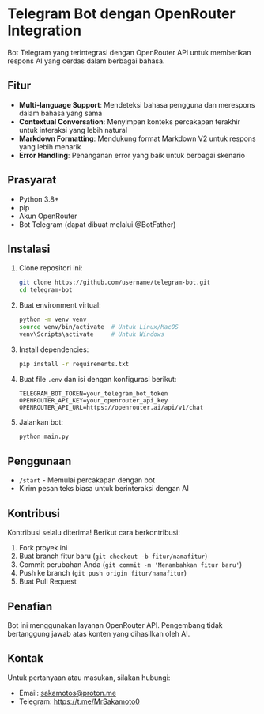 # Telegram Bot dengan OpenRouter Integration
Bot Telegram yang terintegrasi dengan OpenRouter API untuk memberikan respons AI yang cerdas dalam berbagai bahasa.
## Fitur
- **Multi-language Support**: Mendeteksi bahasa pengguna dan merespons dalam bahasa yang sama
- **Contextual Conversation**: Menyimpan konteks percakapan terakhir untuk interaksi yang lebih natural
- **Markdown Formatting**: Mendukung format Markdown V2 untuk respons yang lebih menarik
- **Error Handling**: Penanganan error yang baik untuk berbagai skenario
## Prasyarat
- Python 3.8+
- pip
- Akun OpenRouter
- Bot Telegram (dapat dibuat melalui @BotFather)
## Instalasi
1. Clone repositori ini:
   ```bash
   git clone https://github.com/username/telegram-bot.git
   cd telegram-bot
   ```
2. Buat environment virtual:
   ```bash
   python -m venv venv
   source venv/bin/activate  # Untuk Linux/MacOS
   venv\Scripts\activate     # Untuk Windows
   ```
3. Install dependencies:
   ```bash
   pip install -r requirements.txt
   ```
4. Buat file `.env` dan isi dengan konfigurasi berikut:
   ```
   TELEGRAM_BOT_TOKEN=your_telegram_bot_token
   OPENROUTER_API_KEY=your_openrouter_api_key
   OPENROUTER_API_URL=https://openrouter.ai/api/v1/chat
   ```
5. Jalankan bot:
   ```bash
   python main.py
   ```
## Penggunaan
- `/start` - Memulai percakapan dengan bot
- Kirim pesan teks biasa untuk berinteraksi dengan AI
## Kontribusi
Kontribusi selalu diterima! Berikut cara berkontribusi:

1. Fork proyek ini
2. Buat branch fitur baru (`git checkout -b fitur/namafitur`)
3. Commit perubahan Anda (`git commit -m 'Menambahkan fitur baru'`)
4. Push ke branch (`git push origin fitur/namafitur`)
5. Buat Pull Request
## Penafian
Bot ini menggunakan layanan OpenRouter API. Pengembang tidak bertanggung jawab atas konten yang dihasilkan oleh AI.
## Kontak
Untuk pertanyaan atau masukan, silakan hubungi:
- Email: sakamotos@proton.me
- Telegram: https://t.me/MrSakamoto0